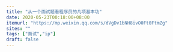 ```yaml
---
title: "从一个面试题看程序员的几项基本功"
date: 2020-05-23T00:18:00+08:00
itemurl: "https://mp.weixin.qq.com/s/dVgDv1bNH8ivO0Ft0FtmZg"
sites: ""
tags: ["面试","ip"]
draft: false
---
```


